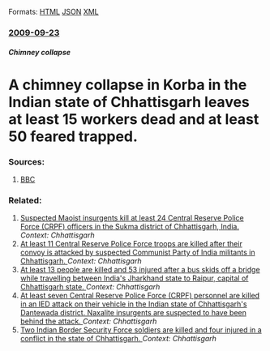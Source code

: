 
Formats: [HTML](/news/2009/09/23/a-chimney-collapse-in-korba-in-the-indian-state-of-chhattisgarh-leaves-at-least-15-workers-dead-and-at-least-50-feared-trapped.html)  [JSON](/news/2009/09/23/a-chimney-collapse-in-korba-in-the-indian-state-of-chhattisgarh-leaves-at-least-15-workers-dead-and-at-least-50-feared-trapped.json)  [XML](/news/2009/09/23/a-chimney-collapse-in-korba-in-the-indian-state-of-chhattisgarh-leaves-at-least-15-workers-dead-and-at-least-50-feared-trapped.xml)  

### [2009-09-23](/news/2009/09/23/index.md)

##### Chimney collapse
#  A chimney collapse in Korba in the Indian state of Chhattisgarh leaves at least 15 workers dead and at least 50 feared trapped. 




### Sources:

1. [BBC](http://news.bbc.co.uk/2/hi/south_asia/8271423.stm)

### Related:

1. [Suspected Maoist insurgents kill at least 24 Central Reserve Police Force (CRPF) officers in the Sukma district of Chhattisgarh, India. ](/news/2017/04/24/suspected-maoist-insurgents-kill-at-least-24-central-reserve-police-force-crpf-officers-in-the-sukma-district-of-chhattisgarh-india.md) _Context: Chhattisgarh_
2. [At least 11 Central Reserve Police Force troops are killed after their convoy is attacked by suspected Communist Party of India militants in Chhattisgarh. ](/news/2017/03/11/at-least-11-central-reserve-police-force-troops-are-killed-after-their-convoy-is-attacked-by-suspected-communist-party-of-india-militants-in.md) _Context: Chhattisgarh_
3. [At least 13 people are killed and 53 injured after a bus skids off a bridge while travelling between India's Jharkhand state to Raipur, capital of Chhattisgarh state. ](/news/2016/05/4/at-least-13-people-are-killed-and-53-injured-after-a-bus-skids-off-a-bridge-while-travelling-between-india-s-jharkhand-state-to-raipur-capi.md) _Context: Chhattisgarh_
4. [At least seven Central Reserve Police Force (CRPF) personnel are killed in an IED attack on their vehicle in the Indian state of Chhattisgarh's Dantewada district. Naxalite insurgents are suspected to have been behind the attack. ](/news/2016/03/30/at-least-seven-central-reserve-police-force-crpf-personnel-are-killed-in-an-ied-attack-on-their-vehicle-in-the-indian-state-of-chhattisgar.md) _Context: Chhattisgarh_
5. [Two Indian Border Security Force soldiers are killed and four injured in a conflict in the state of Chhattisgarh. ](/news/2016/03/12/two-indian-border-security-force-soldiers-are-killed-and-four-injured-in-a-conflict-in-the-state-of-chhattisgarh.md) _Context: Chhattisgarh_

